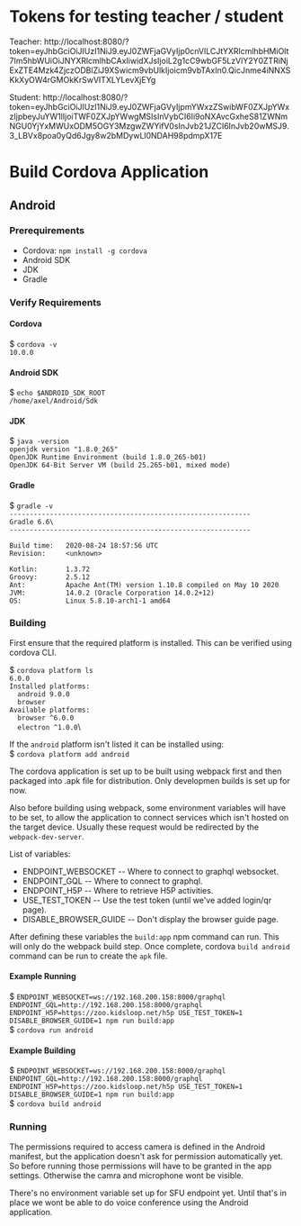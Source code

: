 # Tokens for testing teacher / student
Teacher: http://localhost:8080/?token=eyJhbGciOiJIUzI1NiJ9.eyJ0ZWFjaGVyIjp0cnVlLCJtYXRlcmlhbHMiOlt7Im5hbWUiOiJNYXRlcmlhbCAxIiwidXJsIjoiL2g1cC9wbGF5LzVlY2Y0ZTRiNjExZTE4Mzk4ZjczODBlZiJ9XSwicm9vbUlkIjoicm9vbTAxIn0.QicJnme4iNNXSKkXyOW4rGMOkKrSwVITXLYLevXjEYg

Student: http://localhost:8080/?token=eyJhbGciOiJIUzI1NiJ9.eyJ0ZWFjaGVyIjpmYWxzZSwibWF0ZXJpYWxzIjpbeyJuYW1lIjoiTWF0ZXJpYWwgMSIsInVybCI6Ii9oNXAvcGxheS81ZWNmNGU0YjYxMWUxODM5OGY3MzgwZWYifV0sInJvb21JZCI6InJvb20wMSJ9.3_LBVx8poa0yQd6Jgy8w2bMDywLl0NDAH98pdmpX17E

# Build Cordova Application
## Android
### Prerequirements
* Cordova: `npm install -g cordova`
* Android SDK 
* JDK
* Gradle

### Verify Requirements

####  Cordova
$ `cordova -v`\
`10.0.0`

#### Android SDK
$ `echo $ANDROID_SDK_ROOT`\
`/home/axel/Android/Sdk`

#### JDK
$ `java -version`\
`openjdk version "1.8.0_265"`\
`OpenJDK Runtime Environment (build 1.8.0_265-b01)`\
`OpenJDK 64-Bit Server VM (build 25.265-b01, mixed mode)`

#### Gradle
$ `gradle -v`\
`------------------------------------------------------------`\
`Gradle 6.6\`\
`------------------------------------------------------------`\
` `\
`Build time:   2020-08-24 18:57:56 UTC`\
`Revision:     <unknown>`\
` `\
`Kotlin:       1.3.72`\
`Groovy:       2.5.12`\
`Ant:          Apache Ant(TM) version 1.10.8 compiled on May 10 2020`\
`JVM:          14.0.2 (Oracle Corporation 14.0.2+12)`\
`OS:           Linux 5.8.10-arch1-1 amd64`

### Building
First ensure that the required platform is installed. This can be verified using cordova CLI.

$ `cordova platform ls`\
`6.0.0`\
`Installed platforms:`\
`  android 9.0.0`\
`  browser`\
`Available platforms: `\
`  browser ^6.0.0`\
`  electron ^1.0.0`\

If the `android` platform isn't listed it can be installed using:\
$ `cordova platform add android`

The cordova application is set up to be built using webpack first and then packaged into .apk file for distribution. Only developmen builds is set up for now. 

Also before building using webpack, some environment variables will have to be set, to allow the application to connect services which isn't hosted on the target device. Usually these request would be redirected by the `webpack-dev-server`. 

List of variables:
* ENDPOINT_WEBSOCKET -- Where to connect to graphql websocket.
* ENDPOINT_GQL -- Where to connect to graphql.
* ENDPOINT_H5P -- Where to retrieve H5P activities.
* USE_TEST_TOKEN -- Use the test token (until we've added login/qr page).
* DISABLE_BROWSER_GUIDE -- Don't display the browser guide page.

After defining these variables the `build:app` npm command can run. This will only do the webpack build step. Once complete, cordova `build android` command can be run to
create the `apk` file.

#### Example Running
$ `ENDPOINT_WEBSOCKET=ws://192.168.200.158:8000/graphql ENDPOINT_GQL=http://192.168.200.158:8000/graphql ENDPOINT_H5P=https://zoo.kidsloop.net/h5p USE_TEST_TOKEN=1 DISABLE_BROWSER_GUIDE=1 npm run build:app`\
$ `cordova run android`

#### Example Building
$ `ENDPOINT_WEBSOCKET=ws://192.168.200.158:8000/graphql ENDPOINT_GQL=http://192.168.200.158:8000/graphql ENDPOINT_H5P=https://zoo.kidsloop.net/h5p USE_TEST_TOKEN=1 DISABLE_BROWSER_GUIDE=1 npm run build:app`\
$ `cordova build android`

### Running
The permissions required to access camera is defined in the Android manifest, but the application doesn't ask for permission automatically yet. So before running those permissions will have to be granted in the app settings. Otherwise the camra and microphone wont be visible.

There's no environment variable set up for SFU endpoint yet. Until that's in place we wont be able to do voice conference using the Android application.